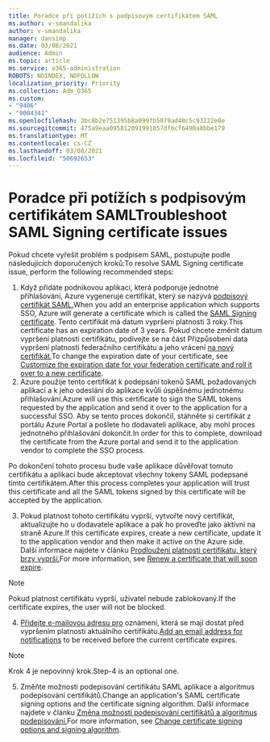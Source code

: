 ```yaml
---
title: Poradce při potížích s podpisovým certifikátem SAML
ms.author: v-smandalika
author: v-smandalika
manager: dansimp
ms.date: 03/08/2021
audience: Admin
ms.topic: article
ms.service: o365-administration
ROBOTS: NOINDEX, NOFOLLOW
localization_priority: Priority
ms.collection: Adm_O365
ms.custom:
- "9406"
- "9004341"
ms.openlocfilehash: 3bc8b2e751395b8a099fb5079ad40c5c93222e0e
ms.sourcegitcommit: 475a9eaa095812091991857df6cf6490a8bbe179
ms.translationtype: MT
ms.contentlocale: cs-CZ
ms.lasthandoff: 03/08/2021
ms.locfileid: "50692653"
---
```

# <a name="troubleshoot-saml-signing-certificate-issues"></a><span data-ttu-id="d2f82-102">Poradce při potížích s podpisovým certifikátem SAML</span><span class="sxs-lookup"><span data-stu-id="d2f82-102">Troubleshoot SAML Signing certificate issues</span></span>

<span data-ttu-id="d2f82-103">Pokud chcete vyřešit problém s podpisem SAML, postupujte podle následujících doporučených kroků:</span><span class="sxs-lookup"><span data-stu-id="d2f82-103">To resolve SAML Signing certificate issue, perform the following recommended steps:</span></span>

1. <span data-ttu-id="d2f82-104">Když přidáte podnikovou aplikaci, která podporuje jednotné přihlašování, Azure vygeneruje certifikát, který se nazývá [podpisový certifikát SAML.](https://docs.microsoft.com/azure/active-directory/manage-apps/manage-certificates-for-federated-single-sign-on#auto-generated-certificate-for-gallery-and-non-gallery-applications)</span><span class="sxs-lookup"><span data-stu-id="d2f82-104">When you add an enterprise application which supports SSO, Azure will generate a certificate which is called the [SAML Signing certificate](https://docs.microsoft.com/azure/active-directory/manage-apps/manage-certificates-for-federated-single-sign-on#auto-generated-certificate-for-gallery-and-non-gallery-applications).</span></span> <span data-ttu-id="d2f82-105">Tento certifikát má datum vypršení platnosti 3 roky.</span><span class="sxs-lookup"><span data-stu-id="d2f82-105">This certificate has an expiration date of 3 years.</span></span> <span data-ttu-id="d2f82-106">Pokud chcete změnit datum vypršení platnosti certifikátu, podívejte se na část Přizpůsobení data vypršení platnosti federačního certifikátu a jeho vrácení [na nový certifikát.](https://docs.microsoft.com/azure/active-directory/manage-apps/manage-certificates-for-federated-single-sign-on#customize-the-expiration-date-for-your-federation-certificate-and-roll-it-over-to-a-new-certificate)</span><span class="sxs-lookup"><span data-stu-id="d2f82-106">To change the expiration date of your certificate, see [Customize the expiration date for your federation certificate and roll it over to a new certificate](https://docs.microsoft.com/azure/active-directory/manage-apps/manage-certificates-for-federated-single-sign-on#customize-the-expiration-date-for-your-federation-certificate-and-roll-it-over-to-a-new-certificate).</span></span>
2. <span data-ttu-id="d2f82-107">Azure použije tento certifikát k podepsání tokenů SAML požadovaných aplikací a k jeho odeslání do aplikace kvůli úspěšnému jednotnému přihlašování.</span><span class="sxs-lookup"><span data-stu-id="d2f82-107">Azure will use this certificate to sign the SAML tokens requested by the application and send it over to the application for a successful SSO.</span></span> <span data-ttu-id="d2f82-108">Aby se tento proces dokončil, stáhněte si certifikát z portálu Azure Portal a pošlete ho dodavateli aplikace, aby mohl proces jednotného přihlašování dokončit.</span><span class="sxs-lookup"><span data-stu-id="d2f82-108">In order for this to complete, download the certificate from the Azure portal and send it to the application vendor to complete the SSO process.</span></span>

<span data-ttu-id="d2f82-109">Po dokončení tohoto procesu bude vaše aplikace důvěřovat tomuto certifikátu a aplikaci bude akceptovat všechny tokeny SAML podepsané tímto certifikátem.</span><span class="sxs-lookup"><span data-stu-id="d2f82-109">After this process completes your application will trust this certificate and all the SAML tokens signed by this certificate will be accepted by the application.</span></span>

3. <span data-ttu-id="d2f82-110">Pokud platnost tohoto certifikátu vyprší, vytvořte nový certifikát, aktualizujte ho u dodavatele aplikace a pak ho proveďte jako aktivní na straně Azure.</span><span class="sxs-lookup"><span data-stu-id="d2f82-110">If this certificate expires, create a new certificate, update it to the application vendor and then make it active on the Azure side.</span></span> <span data-ttu-id="d2f82-111">Další informace najdete v článku [Prodloužení platnosti certifikátu, který brzy vyprší.](https://docs.microsoft.com/azure/active-directory/manage-apps/manage-certificates-for-federated-single-sign-on#renew-a-certificate-that-will-soon-expire)</span><span class="sxs-lookup"><span data-stu-id="d2f82-111">For more information, see [Renew a certificate that will soon expire](https://docs.microsoft.com/azure/active-directory/manage-apps/manage-certificates-for-federated-single-sign-on#renew-a-certificate-that-will-soon-expire).</span></span>

> [!NOTE]
> <span data-ttu-id="d2f82-112">Pokud platnost certifikátu vyprší, uživatel nebude zablokovaný.</span><span class="sxs-lookup"><span data-stu-id="d2f82-112">If the certificate expires, the user will not be blocked.</span></span>

4. <span data-ttu-id="d2f82-113">[Přidejte e-mailovou adresu pro](https://docs.microsoft.com/azure/active-directory/manage-apps/manage-certificates-for-federated-single-sign-on#add-email-notification-addresses-for-certificate-expiration) oznámení, která se mají dostat před vypršením platnosti aktuálního certifikátu.</span><span class="sxs-lookup"><span data-stu-id="d2f82-113">[Add an email address for notifications](https://docs.microsoft.com/azure/active-directory/manage-apps/manage-certificates-for-federated-single-sign-on#add-email-notification-addresses-for-certificate-expiration) to be received before the current certificate expires.</span></span>

> [!NOTE]
> <span data-ttu-id="d2f82-114">Krok 4 je nepovinný krok.</span><span class="sxs-lookup"><span data-stu-id="d2f82-114">Step-4 is an optional one.</span></span>

5. <span data-ttu-id="d2f82-115">Změňte možnosti podepisování certifikátu SAML aplikace a algoritmus podepisování certifikátů.</span><span class="sxs-lookup"><span data-stu-id="d2f82-115">Change an application's SAML certificate signing options and the certificate signing algorithm.</span></span> <span data-ttu-id="d2f82-116">Další informace najdete v článku [Změna možností podepisování certifikátů a algoritmus podepisování.](https://docs.microsoft.com/azure/active-directory/manage-apps/certificate-signing-options)</span><span class="sxs-lookup"><span data-stu-id="d2f82-116">For more information, see [Change certificate signing options and signing algorithm](https://docs.microsoft.com/azure/active-directory/manage-apps/certificate-signing-options).</span></span>

